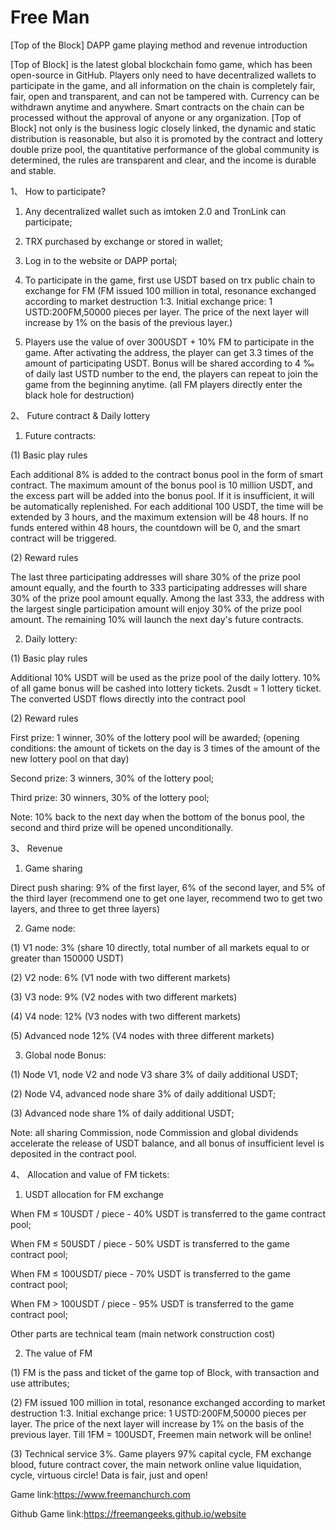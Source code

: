 # Free Man

[Top of the Block] DAPP game playing method and revenue introduction

[Top of Block] is the latest global blockchain fomo game, which has been open-source in GitHub. Players only need to have decentralized wallets to participate in the game, and all information on the chain is completely fair, fair, open and transparent, and can not be tampered with. Currency can be withdrawn anytime and anywhere. Smart contracts on the chain can be processed without the approval of anyone or any organization. [Top of Block] not only is the business logic closely linked, the dynamic and static distribution is reasonable, but also it is promoted by the contract and lottery double prize pool, the quantitative performance of the global community is determined, the rules are transparent and clear, and the income is durable and stable.


1、 How to participate?

1. Any decentralized wallet such as imtoken 2.0 and TronLink can participate;

2. TRX purchased by exchange or stored in wallet;

3. Log in to the website or DAPP portal;

4. To participate in the game, first use USDT based on trx public chain to exchange for FM (FM issued 100 million in total, resonance exchanged according to market destruction 1:3. Initial exchange price: 1 USTD:200FM,50000 pieces per layer. The price of the next layer will increase by 1% on the basis of the previous layer.)

5. Players use the value of over 300USDT + 10% FM to participate in the game. After activating the address, the player can get 3.3 times of the amount of participating USDT. Bonus will be shared according to 4 ‰ of daily last USTD number to the end, the players can repeat to join the game from the beginning anytime. (all FM players directly enter the black hole for destruction)



2、 Future contract & Daily lottery

1. Future contracts:

(1) Basic play rules

Each additional 8% is added to the contract bonus pool in the form of smart contract. The maximum amount of the bonus pool is 10 million USDT, and the excess part will be added into the bonus pool. If it is insufficient, it will be automatically replenished. For each additional 100 USDT, the time will be extended by 3 hours, and the maximum extension will be 48 hours. If no funds entered within 48 hours, the countdown will be 0, and the smart contract will be triggered.

(2) Reward rules

The last three participating addresses will share 30% of the prize pool amount equally, and the fourth to 333 participating addresses will share 30% of the prize pool amount equally. Among the last 333, the address with the largest single participation amount will enjoy 30% of the prize pool amount. The remaining 10% will launch the next day's future contracts.

2. Daily lottery:

(1) Basic play rules

Additional 10% USDT will be used as the prize pool of the daily lottery. 10% of all game bonus will be cashed into lottery tickets. 2usdt = 1 lottery ticket. The converted USDT flows directly into the contract pool

(2) Reward rules

First prize: 1 winner, 30% of the lottery pool will be awarded; (opening conditions: the amount of tickets on the day is 3 times of the amount of the new lottery pool on that day)

Second prize: 3 winners, 30% of the lottery pool;

Third prize: 30 winners, 30% of the lottery pool;

Note: 10% back to the next day when the bottom of the bonus pool, the second and third prize will be opened unconditionally.


3、 Revenue

1. Game sharing

Direct push sharing: 9% of the first layer, 6% of the second layer, and 5% of the third layer (recommend one to get one layer, recommend two to get two layers, and three to get three layers)

2. Game node:

(1) V1 node: 3% (share 10 directly, total number of all markets equal to or greater than 150000 USDT)

(2) V2 node: 6% (V1 node with two different markets)

(3) V3 node: 9% (V2 nodes with two different markets)

(4) V4 node: 12% (V3 nodes with two different markets)

(5) Advanced node 12% (V4 nodes with three different markets)

3. Global node Bonus:

(1) Node V1, node V2 and node V3 share 3% of daily additional USDT;

(2) Node V4, advanced node share 3% of daily additional USDT;

(3) Advanced node share 1% of daily additional USDT;

Note: all sharing Commission, node Commission and global dividends accelerate the release of USDT balance, and all bonus of insufficient level is deposited in the contract pool.


4、 Allocation and value of FM tickets:

1. USDT allocation for FM exchange

When FM ≤ 10USDT / piece - 40% USDT is transferred to the game contract pool;

When FM ≤ 50USDT / piece - 50% USDT is transferred to the game contract pool;

When FM ≤ 100USDT/ piece - 70% USDT is transferred to the game contract pool;

When FM > 100USDT / piece - 95% USDT is transferred to the game contract pool;

Other parts are technical team (main network construction cost)

2. The value of FM

(1) FM is the pass and ticket of the game top of Block, with transaction and use attributes;

(2) FM issued 100 million in total, resonance exchanged according to market destruction 1:3. Initial exchange price: 1 USTD:200FM,50000 pieces per layer. The price of the next layer will increase by 1% on the basis of the previous layer. Till 1FM = 100USDT, Freemen main network will be online!

(3) Technical service 3%. Game players 97% capital cycle, FM exchange blood, future contract cover, the main network online value liquidation, cycle, virtuous circle! Data is fair, just and open!

Game link:https://www.freemanchurch.com

Github Game link:https://freemangeeks.github.io/website
